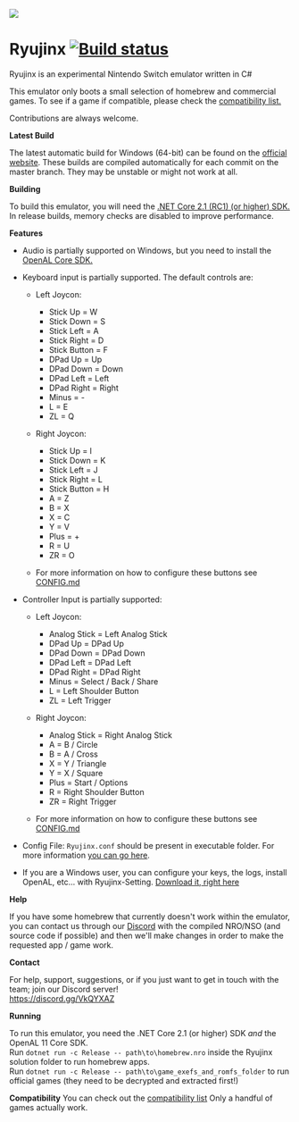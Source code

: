 ![](https://ryujinx.github.io/static/img/Ryujinx_logo_128.png)
# Ryujinx [![Build status](https://ci.appveyor.com/api/projects/status/ssg4jwu6ve3k594s?svg=true)](https://ci.appveyor.com/project/gdkchan/ryujinx)

Ryujinx is an experimental Nintendo Switch emulator written in C#

This emulator only boots a small selection of homebrew and commercial games. To see if a game if compatible, please check the [compatibility list.](https://ryujinx.org/#/Compatibility)

Contributions are always welcome.

**Latest Build**

The latest automatic build for Windows (64-bit) can be found on the [official website](https://ryujinx.org/#/Build).
These builds are compiled automatically for each commit on the master branch. They may be unstable or might not work at all.  

**Building**

To build this emulator, you will need the [.NET Core 2.1 (RC1) (or higher) SDK.](https://www.microsoft.com/net/download/)
In release builds, memory checks are disabled to improve performance.

**Features**

 - Audio is partially supported on Windows, but you need to install the [OpenAL Core SDK.](https://openal.org/downloads/OpenAL11CoreSDK.zip)

 - Keyboard input is partially supported. The default controls are:
   - Left Joycon:
	 - Stick Up = W
	 - Stick Down = S
	 - Stick Left = A
	 - Stick Right = D
	 - Stick Button = F
	 - DPad Up = Up
	 - DPad Down = Down
	 - DPad Left = Left
	 - DPad Right = Right
	 - Minus = -
	 - L = E
	 - ZL = Q

   - Right Joycon:
	 - Stick Up = I
	 - Stick Down = K
	 - Stick Left = J
	 - Stick Right = L
	 - Stick Button = H
	 - A = Z
	 - B = X
	 - X = C
	 - Y = V
	 - Plus = +
	 - R = U
	 - ZR = O
   - For more information on how to configure these buttons see [CONFIG.md](CONFIG.md)

 - Controller Input is partially supported:
   - Left Joycon:
     - Analog Stick = Left Analog Stick
	 - DPad Up = DPad Up
	 - DPad Down = DPad Down
	 - DPad Left = DPad Left
	 - DPad Right = DPad Right
	 - Minus = Select / Back / Share
	 - L = Left Shoulder Button
	 - ZL = Left Trigger
	 
   - Right Joycon:
	 - Analog Stick = Right Analog Stick
	 - A = B / Circle
	 - B = A / Cross
	 - X = Y / Triangle
	 - Y = X / Square
	 - Plus = Start / Options
	 - R = Right Shoulder Button
	 - ZR = Right Trigger
   - For more information on how to configure these buttons see [CONFIG.md](CONFIG.md)

 - Config File: `Ryujinx.conf` should be present in executable folder.
   For more information [you can go here](CONFIG.md).

 - If you are a Windows user, you can configure your keys, the logs, install OpenAL, etc... with Ryujinx-Setting.
 [Download it, right here](https://github.com/AcK77/Ryujinx-Settings)

**Help**

If you have some homebrew that currently doesn't work within the emulator, you can contact us through our [Discord](https://discord.gg/VkQYXAZ) with the compiled NRO/NSO (and source code if possible) and then we'll make changes in order to make the requested app / game work.

**Contact**

For help, support, suggestions, or if you just want to get in touch with the team; join our Discord server!  
https://discord.gg/VkQYXAZ

**Running**

To run this emulator, you need the .NET Core 2.1 (or higher) SDK *and* the OpenAL 11 Core SDK.  
Run `dotnet run -c Release -- path\to\homebrew.nro` inside the Ryujinx solution folder to run homebrew apps.  
Run `dotnet run -c Release -- path\to\game_exefs_and_romfs_folder` to run official games (they need to be decrypted and extracted first!)

**Compatibility**
You can check out the [compatibility list](https://ryujinx.org/#/Compatibility) Only a handful of games actually work.
